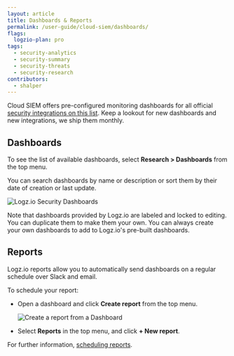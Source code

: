 ```yaml
---
layout: article
title: Dashboards & Reports
permalink: /user-guide/cloud-siem/dashboards/
flags:
  logzio-plan: pro
tags:
  - security-analytics
  - security-summary
  - security-threats
  - security-research
contributors:
  - shalper
---
```


Cloud SIEM offers pre-configured monitoring dashboards for all official [security integrations on this list](/user-guide/cloud-siem/integrations). Keep a lookout for new dashboards and new integrations, we ship them monthly.

## Dashboards

To see the list of available dashboards, select **Research > Dashboards** from the top menu.

You can search dashboards by name or description or sort them by their date of creation or last update.

![Logz.io Security Dashboards](https://dytvr9ot2sszz.cloudfront.net/logz-docs/siem/security-dashboards.png)

Note that dashboards provided by Logz.io are labeled and locked to editing. You can duplicate them to make them your own.
You can always create your own dashboards to add to Logz.io's pre-built dashboards.

## Reports

Logz.io reports allow you to automatically send dashboards on a regular schedule over Slack and email.

To schedule your report:

* Open a dashboard and click **Create report** from the top menu.

  ![Create a report from a Dashboard](https://dytvr9ot2sszz.cloudfront.net/whats-new-announcements/1-click-report.png)

* Select **Reports** in the top menu, and click **+ New report**.

For further information, [scheduling reports](/user-guide/reports/).